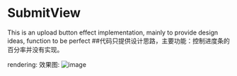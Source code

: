 # SubmitView
This is an upload button effect implementation, mainly to provide design ideas, function to be perfect
##代码只提供设计思路，主要功能：控制进度条的百分率并没有实现。

rendering: 效果图:
 ![image](https://github.com/DMDavid/SubmitView/blob/master/SubmitView/rendering.gif)
